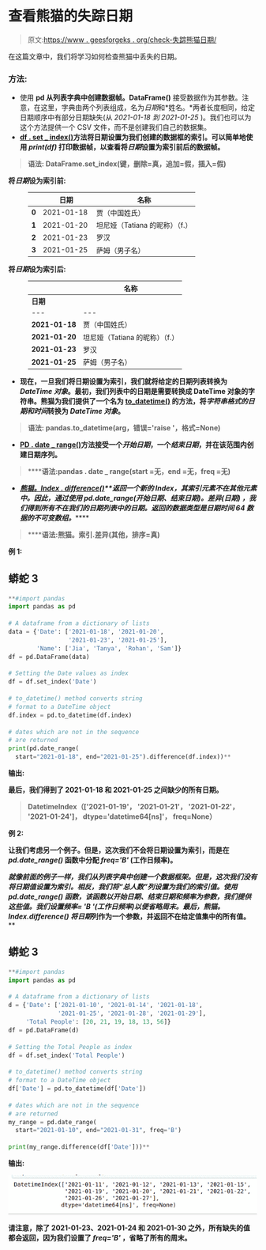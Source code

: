 # 查看熊猫的失踪日期

> 原文:[https://www . geesforgeks . org/check-失踪熊猫日期/](https://www.geeksforgeeks.org/check-missing-dates-in-pandas/)

在这篇文章中，我们将学习如何检查熊猫中丢失的日期。

### 方法:

*   使用 **pd 从列表字典中创建数据帧。DataFrame()** 接受数据作为其参数。注意，在这里，字典由两个列表组成，名为*日期*和*姓名。*两者长度相同，给定日期顺序中有部分日期缺失(从 *2021-01-18* *到 2021-01-25* )。我们也可以为这个方法提供一个 CSV 文件，而不是创建我们自己的数据集。
*   [**df . set _ index()**](https://www.geeksforgeeks.org/python-pandas-dataframe-set_index/)**方法将日期设置为我们创建的数据框的索引。可以简单地使用 *print(df)* 打印数据帧，以查看将*日期*设置为索引前后的数据帧。**

> ****语法:** DataFrame.set_index(键，删除=真，追加=假，插入=假)**

**将*日期*设为索引前:**

<figure class="table">

|   | **日期** | **名称** |
| --- | --- | --- |
| **0** | 2021-01-18  | 贾（中国姓氏） |
| **1** | 2021-01-20 | 坦尼娅（Tatiana 的昵称）（f.） |
| **2** | 2021-01-23 | 罗汉 |
| **3** | 2021-01-25  | 萨姆（男子名） |

</figure>

**将*日期*设为索引后:**

<figure class="table">

|   | **名称** |
| --- | --- |
| **日期** |   |
| --- | --- |
| **2021-01-18** | 贾（中国姓氏） |
| **2021-01-20** | 坦尼娅（Tatiana 的昵称）（f.） |
| **2021-01-23** | 罗汉 |
| **2021-01-25** | 萨姆（男子名） |

</figure>

*   **现在，一旦我们将日期设置为索引，我们就将给定的日期列表转换为 *DateTime 对象*。最初，我们列表中的日期是需要转换成 DateTime 对象的字符串。熊猫为我们提供了一个名为 [**to_datetime()**](https://www.geeksforgeeks.org/python-pandas-to_datetime/) 的方法，将*字符串格式的日期和时间*转换为 *DateTime 对象*。**

> ****语法:** pandas.to_datetime(arg，错误='raise '，格式=None)**

*   **[**PD . date _ range()**](https://www.geeksforgeeks.org/python-pandas-date_range-method/)**方法接受一个*开始日期*，一个*结束日期*，并在该范围内创建日期序列。****

> ******语法:**pandas . date _ range(start =无，end =无，freq =无)****

*   ****[**熊猫。Index . difference()**](https://www.geeksforgeeks.org/python-pandas-index-difference/)**返回一个新的 Index，其索引元素不在其他元素中。因此，通过使用 ***pd.date_range(开始日期、结束日期)。差异(日期)*** ，我们得到所有不在我们的日期列表中的日期。返回的数据类型是日期时间 64 数据的*不可变数组。*******

> ******语法:**熊猫。索引.差异(其他，排序=真)****

******例 1:******

## ****蟒蛇 3****

```py
**#import pandas
import pandas as pd

# A dataframe from a dictionary of lists
data = {'Date': ['2021-01-18', '2021-01-20',
                 '2021-01-23', '2021-01-25'],
        'Name': ['Jia', 'Tanya', 'Rohan', 'Sam']}
df = pd.DataFrame(data)

# Setting the Date values as index
df = df.set_index('Date')

# to_datetime() method converts string
# format to a DateTime object
df.index = pd.to_datetime(df.index)

# dates which are not in the sequence
# are returned
print(pd.date_range(
  start="2021-01-18", end="2021-01-25").difference(df.index))**
```

******输出:******

****最后，我们得到了 2021-01-18 和 2021-01-25 之间缺少的所有日期。****

> ****DatetimeIndex（['2021-01-19'， '2021-01-21'， '2021-01-22'， '2021-01-24']， dtype='datetime64[ns]'， freq=None）****

******例 2:******

****让我们考虑另一个例子。但是，这次我们不会将日期设置为索引，而是在 *pd.date_range()* 函数中分配 *freq='B'* (工作日频率)。****

****就像前面的例子一样，我们从列表字典中创建一个数据框架。但是，这次我们没有将日期值设置为索引。相反，我们将“总人数”列设置为我们的索引值。使用 *pd.date_range()* 函数，该函数以开始日期、结束日期和频率为参数，我们提供这些值。我们设置频率= 'B '(工作日频率)以便省略周末。最后，*熊猫。Index.difference()* 将*日期*列作为一个参数，并返回不在给定值集中的所有值。****

## ****蟒蛇 3****

```py
**#import pandas
import pandas as pd

# A dataframe from a dictionary of lists
d = {'Date': ['2021-01-10', '2021-01-14', '2021-01-18',
              '2021-01-25', '2021-01-28', '2021-01-29'],
     'Total People': [20, 21, 19, 18, 13, 56]}
df = pd.DataFrame(d)

# Setting the Total People as index
df = df.set_index('Total People')

# to_datetime() method converts string
# format to a DateTime object
df['Date'] = pd.to_datetime(df['Date'])

# dates which are not in the sequence
# are returned
my_range = pd.date_range(
  start="2021-01-10", end="2021-01-31", freq='B')

print(my_range.difference(df['Date']))**
```

******输出:******

****![](img/5c9c13322e9cc30946569ee05e4e8905.png)****

****请注意，除了 2021-01-23、2021-01-24 和 2021-01-30 之外，所有缺失的值都会返回，因为我们设置了 *freq='B'* ，省略了所有的周末。****